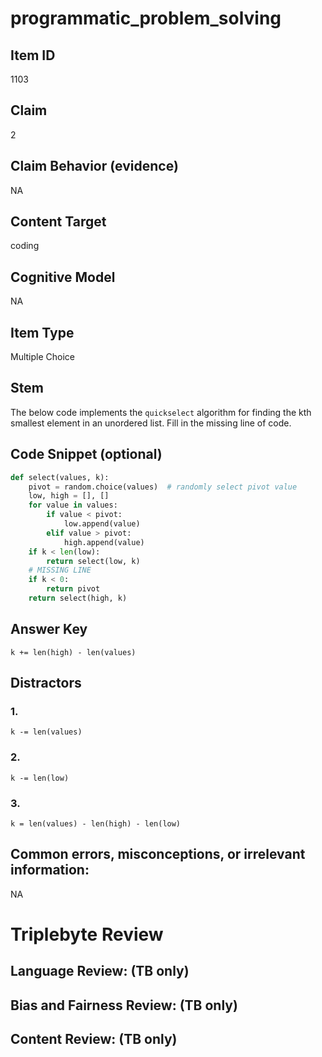 # programmatic_problem_solving

## Item ID
1103

## Claim
2

## Claim Behavior (evidence)
NA

## Content Target
coding

## Cognitive Model
NA

## Item Type
Multiple Choice

## Stem
The below code implements the `quickselect` algorithm for finding the kth smallest element in an unordered list.  Fill in the missing line of code.

## Code Snippet (optional)
```python
def select(values, k):
    pivot = random.choice(values)  # randomly select pivot value
    low, high = [], []
    for value in values:
        if value < pivot:
            low.append(value)
        elif value > pivot:
            high.append(value)
    if k < len(low):
        return select(low, k)
    # MISSING LINE
    if k < 0:
        return pivot
    return select(high, k)
```

## Answer Key
`k += len(high) - len(values)`

## Distractors

### 1.
`k -= len(values)`

### 2.
`k -= len(low)`

### 3.
`k = len(values) - len(high) - len(low)`

## Common errors, misconceptions, or irrelevant information:
NA

# Triplebyte Review


## Language Review: (TB only)


## Bias and Fairness Review: (TB only)


## Content Review: (TB only)

